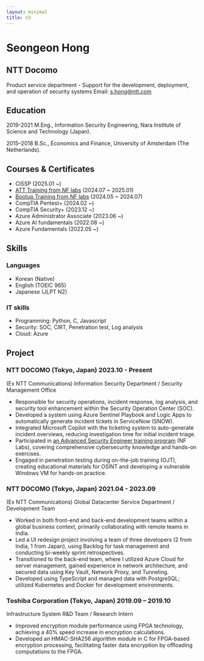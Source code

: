 ```yaml
---
layout: minimal
title: CV
---
```


# Seongeon Hong

## NTT Docomo

Product service department - Support for the development, deployment, and operation of security systems 
Email: s.hong@ntt.com

## Education

2019-2021 M.Eng., Information Security Engineering, Nara Institute of Science and Technology (Japan).

2015–2018 B.Sc., Economics and Finance, University of Amsterdam (The Netherlands).

## Courses & Certificates

- CISSP (2025.01 ~)
- [ATT Training from NF labs](/FLT011K007063_ENG_11ATT.pdf) (2024.07 ~ 2025.01)
- [Bootup Training from NF labs](/FLT011K007063_ENG_11BUP.pdf) (2024.05 ~ 2024.07)
- CompTIA Pentest+ (2024.02 ~)
- CompTIA Security+ (2023.12 ~)
- Azure Administrator Associate (2023.06 ~)
- Azure AI fundamentals (2022.08 ~)
- Azure Fundamentals (2022.05 ~)

## Skills

### Languages

- Korean (Native)
- English (TOEIC 965)
- Japanese (JLPT N2)

### IT skills

- Programming: Python, C, Javascript
- Security: SOC, CIRT, Penetration test, Log analysis
- Cloud: Azure

## Project

### NTT DOCOMO (Tokyo, Japan) 2023.10 - Present

(Ex NTT Communications) Information Security Department / Security Management Office

- Responsible for security operations, incident response, log analysis, and security tool enhancement within the Security Operation Center (SOC).
- Developed a system using Azure Sentinel Playbook and Logic Apps to automatically generate incident tickets in ServiceNow (SNOW).
- Integrated Microsoft Copilot with the ticketing system to auto-generate incident overviews, reducing investigation time for initial incident triage.
- Participated in [an Advanced Security Engineer training program](/FLT011K007063_ENG_11ATT.pdf) (NF Labs), covering comprehensive cybersecurity knowledge and hands-on exercises.
- Engaged in penetration testing during on-the-job training (OJT), creating educational materials for OSINT and developing a vulnerable Windows VM for hands-on practice.

### NTT DOCOMO (Tokyo, Japan) 2021.04 - 2023.09

(Ex NTT Communications) Global Datacenter Service Department / Development Team

- Worked in both front-end and back-end development teams within a global business context, primarily collaborating with remote teams in India.
- Led a UI redesign project involving a team of three developers (2 from India, 1 from Japan), using Backlog for task management and conducting bi-weekly sprint retrospectives.
- Transitioned to the back-end team, where I utilized Azure Cloud for server management, gained experience in network architecture, and secured data using Key Vault, Network Proxy, and Tunneling.
- Developed using TypeScript and managed data with PostgreSQL; utilized Kubernetes and Docker for development environments.

### Toshiba Corporation (Tokyo, Japan) 2019.09 – 2019.10

Infrastructure System R&D Team / Research Intern

- Improved encryption module performance using FPGA technology, achieving a 40% speed increase in encryption calculations.
- Developed an HMAC-SHA256 algorithm module in C for FPGA-based encryption processing, facilitating faster data encryption by offloading computations to the FPGA.
